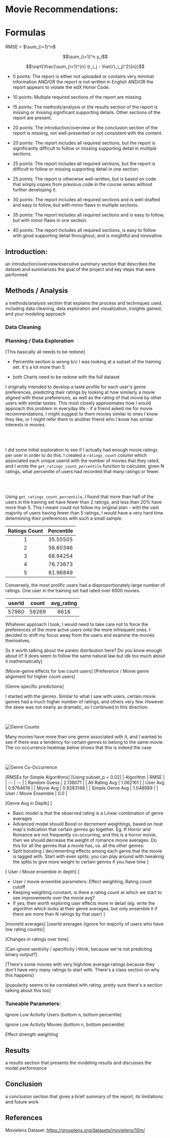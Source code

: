 # Movie Recommendations:

# Formulas

RMSE = $`\sum_{i=1}^n`$


$$\sum_{i=1}^n y_i$$

$$\sqrt{\frac{\sum_{i=1}^{n}  (r_i_j - \hat{r}_i_j)^2}{n}}$$

* 0 points: The report is either not uploaded or contains very minimal information AND/OR the report is not written in English AND/OR the report appears to violate the edX Honor Code.

* 10 points: Multiple required sections of the report are missing.

* 15 points: The methods/analysis or the results section of the report is missing or missing significant supporting details. Other sections of the report are present.

* 20 points: The introduction/overview or the conclusion section of the report is missing, not well-presented or not consistent with the content.

* 20 points: The report includes all required sections, but the report is significantly difficult to follow or missing supporting detail in multiple sections.

* 25 points: The report includes all required sections, but the report is difficult to follow or missing supporting detail in one section.

* 25 points: The report is otherwise well-written, but is based on code that simply copies from previous code in the course series without further developing it.

* 30 points: The report includes all required sections and is well-drafted and easy to follow, but with minor flaws in multiple sections.

* 35 points: The report includes all required sections and is easy to follow, but with minor flaws in one section.

* 40 points: The report includes all required sections, is easy to follow with good supporting detail throughout, and is insightful and innovative. 

## Introduction:

an introduction/overview/executive summary section that describes the dataset and summarizes the goal of the project and key steps that were performed

## Methods / Analysis

a methods/analysis section that explains the process and techniques used, including data cleaning, data exploration and visualization, insights gained, and your modeling approach

### Data Cleaning

### Planning / Data Exploration

[This basically all needs to be redone]
* Percentile section is wrong b/c I was looking at a subset of the training set. It's a lot more than 5.

* both Charts need to be redone with the full dataset




I originally intended to develop a taste profile for each user's genre preferences, predicting their ratings by looking at how similarly a movie aligned with those preferences, as well as the rating of that movie by other users with similar tastes. This most closely approximates how I would approach this problem in everyday life - if a friend asked me for movie recommendations, I might suggest to them movies similar to ones I know they like, or I might refer them to another friend who I know has similar interests in movies.

<br>
<br>

I did some initial exploration to see if I actually had enough movie ratings per user in order to do this. I created a `ratings_count` column which associated each unique userId with the number of movies that they rated, and I wrote the `get_ratings_count_percentile` function to calculate, given N ratings, what percentile of users had recorded that many ratings or fewer.

<br>
<br>

Using `get_ratings_count_percentile`, I found that more than half of the users in the training set have fewer than 2 ratings, and less than 20% have more than 5. This I meant could not follow my original plan - with the vast majority of users having fewer than 5 ratings, I would have a very hard time determining their preferences with such a small sample.

<div align="center">

| Ratings Count    | Percentile |
| :-: | :-: |
| 1  | 35.55505    |
| 2 | 56.60346     |
| 3    | 68.94254    |
| 4    | 76.73673    |
| 5    | 81.96849    |

</div>

Conversely, the most prolific users had a disproportionately large number of ratings. One user in the training set had rated over 6500 movies.

<div align = "center">

|userId | count | avg_rating |
|:-: | :-: | :-: |
|57960 | 59269 | 6616 |  3.264586 |

</div>

 Whatever approach I took, I would need to take care not to force the preferences of the more actve users onto the more infrequent ones. I decided to shift my focus away from the users and examine the movies themselves.

[Is it worth talking about the pareto distribution here? Do you know enough about it? It does seem to follow the same natural law but idk too much about it mathematically]

[Movie-genre effects for low count users]
[Preference / Movie genre alignment for higher count users]

[Genre specific predictions]

I started with the genres. Similar to what I saw with users, certain movie genres had a much higher number of ratings, and others very few. However the skew was not nearly as dramatic, so I continued in this direction.

<br>

<img src="/movielens/graphs/genre_counts_barplot.png" align="left" alt="Genre Counts"
	title="Genre Counts"/>

<br>

Many movies have more than one genre associated with it, and I wanted to see if there was a tendency for certain genres to belong to the same movie. The co-occurrence heatmap below shows that this is indeed the case

<br>

 <img src="/movielens/graphs/genre_co_occurrence_heatmap_sqrt_transform.png" align="left" alt="Genre Co-Occurrence"
	title="Genre Co-Occurrence"/>

 <br>

 [RMSEs for Simple Algorithms]
 [Using subset_p = 0.02]
 | Algorithm    | RMSE |
 | :-: | :-: |
| Random Guess | 2.138071    |
| All Rating Avg | 1.062161 |
| User Avg | 0.8764618     |
| Movie Avg    | 0.9283148 |
| Simple Genre Avg | 1.048989 |
| User / Movie Ensemble    | 0.0    |

[Genre Avg in Depth]
[
- Basic model is that the observed rating is a Linear combination of genre averages
- Advanced model should Boost or decrement weightings, based on heat map's indication that certain genres go together. Eg. If Horror and Romance are not frequently co-occurring, and this is a horror movie, then we should decrease the weight of romance movie averages. Do this for all the genres that a movie has, vs. all the other genres.
- Split boosting / decrementing effects among each genre that the movie is tagged with. Start with even splits; you can play around with tweaking the splits to give more weight to certain genres if you have time
]

[ User / Movie ensemble in depth]
[
- User / movie ensemble parameters: Effect weighting, Rating count cutoff
- Keeping weighting constant, is there a rating count at which we start to see improvements over the movie avg?
-  If yes, then worth exploring user effects more in detail (eg. write the algorithm which looks at their genre averages, but only ensemble it if there are more than N ratings by that user)
]

 [movieId averages]
 [userId averages (ignore for majority of users who have low rating counts)]

 [Changes in ratings over time]
 
 [Can ignore sentivity / specificity I think, because we're not predicting binary output?]

[There's some movies with very high/low average ratings because they don't have very many ratings to start with. There's a class section on why this happens]

[popularity seems to be correlated with rating. pretty sure there's a section talking about this too]

### Tuneable Parameters:

Ignore Low Activity Users (bottom n, bottom percentile)

Ignore Low Activity Movies (bottom n, bottom percentile)

Effect strength weighting

## Results

a results section that presents the modeling results and discusses the model performance

## Conclusion

a conclusion section that gives a brief summary of the report, its limitations and future work

## References
Movielens Dataset:
https://grouplens.org/datasets/movielens/10m/
